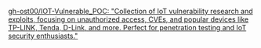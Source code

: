 [gh-ost00/IOT-Vulnerable\_POC: "Collection of IoT vulnerability research and exploits, focusing on unauthorized access, CVEs, and popular devices like TP-LINK, Tenda, D-Link, and more. Perfect for penetration testing and IoT security enthusiasts."](https://github.com/gh-ost00/IOT-Vulnerable_POC)
